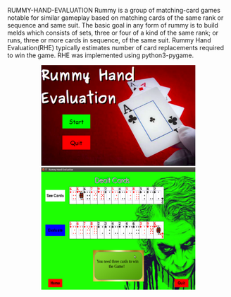 RUMMY-HAND-EVALUATION
Rummy is a group of matching-card games notable for similar gameplay based on matching cards of the same rank or sequence and same suit. The basic goal in any form of rummy is to build melds which consists of sets, three or four of a kind of the same rank; or runs, three or more cards in sequence, of the same suit.
Rummy Hand Evaluation(RHE) typically estimates number of card replacements required to win the game.
RHE was implemented using python3-pygame.

<p align="center">
  <img src="images/s1.png" width="350" title="hover text">
  <img src="images/s2.png" width="350" alt="accessibility text">
</p>
